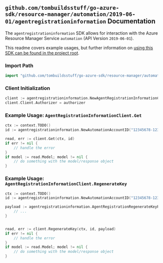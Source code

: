 
## `github.com/tombuildsstuff/go-azure-sdk/resource-manager/automation/2019-06-01/agentregistrationinformation` Documentation

The `agentregistrationinformation` SDK allows for interaction with the Azure Resource Manager Service `automation` (API Version `2019-06-01`).

This readme covers example usages, but further information on [using this SDK can be found in the project root](https://github.com/tombuildsstuff/go-azure-sdk/tree/main/docs).

### Import Path

```go
import "github.com/tombuildsstuff/go-azure-sdk/resource-manager/automation/2019-06-01/agentregistrationinformation"
```


### Client Initialization

```go
client := agentregistrationinformation.NewAgentRegistrationInformationClientWithBaseURI("https://management.azure.com")
client.Client.Authorizer = authorizer
```


### Example Usage: `AgentRegistrationInformationClient.Get`

```go
ctx := context.TODO()
id := agentregistrationinformation.NewAutomationAccountID("12345678-1234-9876-4563-123456789012", "example-resource-group", "automationAccountValue")

read, err := client.Get(ctx, id)
if err != nil {
	// handle the error
}
if model := read.Model; model != nil {
	// do something with the model/response object
}
```


### Example Usage: `AgentRegistrationInformationClient.RegenerateKey`

```go
ctx := context.TODO()
id := agentregistrationinformation.NewAutomationAccountID("12345678-1234-9876-4563-123456789012", "example-resource-group", "automationAccountValue")

payload := agentregistrationinformation.AgentRegistrationRegenerateKeyParameter{
	// ...
}


read, err := client.RegenerateKey(ctx, id, payload)
if err != nil {
	// handle the error
}
if model := read.Model; model != nil {
	// do something with the model/response object
}
```
